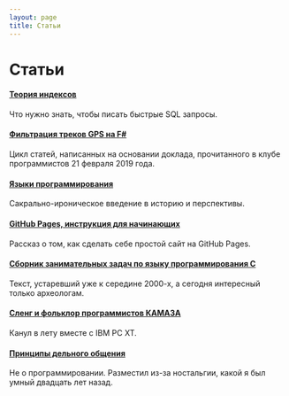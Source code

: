 ```yaml
---
layout: page
title: Статьи
---
```


# Статьи

<div class="notice">
  <h4><a href="index-theory/">Теория индексов</a></h4>
  <p>Что нужно знать, чтобы писать быстрые SQL запросы.</p>
</div>

<div class="notice">
  <h4><a href="fsharp-gps-tracks-filtration/">Фильтрация треков GPS на F#</a></h4>
  <p>Цикл статей, написанных на основании доклада, прочитанного в клубе программистов 21 февраля 2019 года.</p>
</div>

<div class="notice">
  <h4><a href="program-languages/">Языки программирования</a></h4>
  <p>Сакрально-ироническое введение в историю и перспективы.</p>
</div>

<div class="notice">
  <h4><a href="github-pages/">GitHub Pages, инструкция для начинающих</a></h4>
  <p>Рассказ о том, как сделать себе простой сайт на GitHub Pages.</p>
</div>

<div class="notice">
  <h4><a href="c-book-of-problems/">Сборник занимательных задач по языку программирования C</a></h4>
  <p>Текст, устаревший уже к середине 2000-х, а сегодня интересный только археологам.</p>
</div>

<div class="notice">
  <h4><a href="slang/">Сленг и фольклор программистов КАМАЗА</a></h4>
  <p>Канул в лету вместе с IBM PC XT.</p>
</div>

<div class="notice">
  <h4><a href="efficient-communication-principles/">Принципы дельного общения</a></h4>
  <p>Не о программировании. Разместил из-за ностальгии, какой я был умный двадцать лет назад.</p>
</div>
